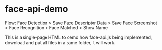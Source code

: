 # face-api-demo
Flow:
Face Detection > Save Face Descriptor Data > Save Face Screenshot > Face Recognition > Face Matched > Show Name

This is a single-page HTML to demo how face-api.js being implemented, download and put all files in a same folder, it will work.
